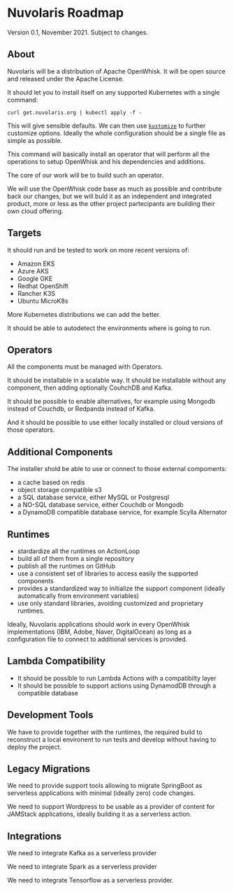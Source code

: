 <!--
  ~ Licensed to the Apache Software Foundation (ASF) under one
  ~ or more contributor license agreements.  See the NOTICE file
  ~ distributed with this work for additional information
  ~ regarding copyright ownership.  The ASF licenses this file
  ~ to you under the Apache License, Version 2.0 (the
  ~ "License"); you may not use this file except in compliance
  ~ with the License.  You may obtain a copy of the License at
  ~
  ~   http://www.apache.org/licenses/LICENSE-2.0
  ~
  ~ Unless required by applicable law or agreed to in writing,
  ~ software distributed under the License is distributed on an
  ~ "AS IS" BASIS, WITHOUT WARRANTIES OR CONDITIONS OF ANY
  ~ KIND, either express or implied.  See the License for the
  ~ specific language governing permissions and limitations
  ~ under the License.
  ~
-->
# Nuvolaris Roadmap

Version 0.1, November 2021. Subject to changes.

 ## About

Nuvolaris will be a distribution of Apache OpenWhisk. It will be open source and released under the Apache License.

It should let you to install itself on any supported Kubernetes with a single command:

```
curl get.nuvolaris.org | kubectl apply -f -
```

This will give sensible defaults. We can then use [`kustomize`](https://kustomize.io/) to further customize options. Ideally the whole configuration should be a single file as simple as possible.

This command will basically install an operator that will perform all the operations to setup OpenWhisk and his dependencies and additions.

The core of our work will be to build such an operator.

We will use the OpenWhisk code base as much as possible and contribute back our changes, but we will buld it as an independent and integrated product, more or less as the other project partecipants are building their own cloud offering. 

## Targets

It should run and be tested to work on more recent versions of:

- Amazon EKS
- Azure AKS
- Google GKE
- Redhat OpenShift 
- Rancher K3S
- Ubuntu MicroK8s 

More Kubernetes distributions we can add the better.

It should be able to autodetect the environments where is going to run.
  
## Operators

All the components must be managed with Operators.

It should be installable in a scalable way. It should be installable without any component, then adding optionally CouhchDB and Kafka.

It should be possible to enable alternatives, for example using Mongodb instead of Couchdb, or Redpanda instead of Kafka.

And it should be possible to use either locally installed or cloud versions of those operators.

## Additional Components

The installer shold be able to use or connect to those external compoments:

- a cache based on redis
- object storage compatible s3
- a SQL database service, either MySQL or Postgresql
- a NO-SQL database service, either Couchdb or Mongodb
- a DynamoDB compatible database service, for example Scylla Alternator

## Runtimes

- stardardize all the runtimes on ActionLoop 
- build all of them from a single repository
- publish all the runtimes on GitHub 
- use a consistent set of libraries to access easily the supported components
- provides a standardized way to initialize the support component (ideally automatically from environment variables)
- use only standard libraries, avoiding customized and proprietary runtimes. 

Ideally, Nuvolaris applications should work in every OpenWhisk implementations (IBM, Adobe, Naver, DigitalOcean) as long as a configuration file to connect to additional services is provided.
    
## Lambda Compatibility

- It should be possible to run Lambda Actions with a compatibilty layer
- It should be possible to support actions using DynamodDB through a compatible database

## Development Tools

We have to provide together with the runtimes, the required build to reconstruct a local environent to run tests and develop without having to deploy the project.

## Legacy Migrations

We need to provide support tools allowing to migrate SpringBoot as serverless applications with minimal (ideally zero) code changes.

We need to support Wordpress to be usable as a  provider of content for JAMStack applications, ideally building it as a serverless action.

## Integrations

We need to integrate Kafka as a serverless provider

We need to integrate Spark as a serverless provider

We need to integrate Tensorflow as a serverless provider.